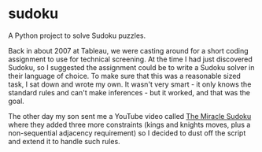 # sudoku

A Python project to solve Sudoku puzzles.

Back in about 2007 at Tableau, we were casting around for a short coding assignment to use for technical screening. At the time I had just discovered Sudoku, so I suggested the assignment could be to write a Sudoku solver in their language of choice. To make sure that this was a reasonable sized task, I sat down and wrote my own. It wasn't very smart - it only knows the standard rules and can't make inferences - but it worked, and that was the goal.

The other day my son sent me a YouTube video called [The Miracle Sudoku](https://www.youtube.com/watch?v=yKf9aUIxdb4) where they added three more constraints (kings and knights moves, plus a non-sequential adjacency requirement) so I decided to dust off the script and extend it to handle such rules.

